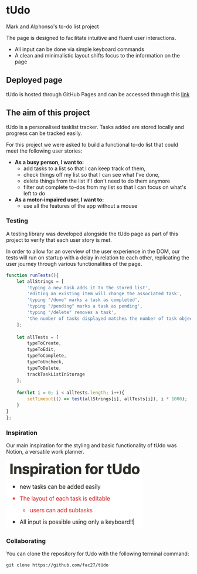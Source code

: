 # tUdo
Mark and Alphonso's to-do list project

The page is designed to facilitate intuitive and fluent user interactions. 
- All input can be done via simple keyboard commands 
- A clean and minimalistic layout shifts focus to the information on the page

## Deployed page
tUdo is hosted through GitHub Pages and can be accessed through this [link](https://fac27.github.io/tUdo/)

## The aim of this project
tUdo is a personalised tasklist tracker. Tasks added are stored locally and progress can be tracked easily.

For this project we were asked to build a functional to-do list that could meet the following user stories:
- **As a busy person, I want to:**
  - add tasks to a list so that I can keep track of them,
  - check things off my list so that I can see what I've done,
  - delete things from the list if I don't need to do them anymore
  - filter out complete to-dos from my list so that I can focus on what's left to do
- **As a motor-impaired user, I want to:**
  - use all the features of the app without a mouse

### Testing
A testing library was developed alongside the tUdo page as part of this project to verify that each user story is met.

In order to allow for an overview of the user experience in the DOM, our tests will run on startup with a delay in relation to each other, replicating the user journey through various functionalities of the page.

```javascript
function runTests(){
    let allStrings = [
        'typing a new task adds it to the stored list', 
        'editing an existing item will change the associated task',
        'typing "/done" marks a task as completed', 
        'typing "/pending" marks a task as pending',
        'typing "/delete" removes a task', 
        'the number of tasks displayed matches the number of task objects in storage'
    ];

    let allTests = [
        typeToCreate, 
        typeToEdit,
        typeToComplete, 
        typeToUncheck,
        typeToDelete, 
        trackTaskListInStorage
    ];
    
    for(let i = 0; i < allTests.length; i++){
        setTimeout(() => test(allStrings[i], allTests[i]), i * 1000);
    }
}
};
```

### Inspiration
Our main inspiration for the styling and basic functionality of tUdo was Notion, a versatile work planner.

![screenshot of a list in Notion showcasing the inspiration for tUdo](/imgs/screenshot__tUdo-inspiration.png)
### Collaborating
You can clone the repository for tUdo with the following terminal command:
```terminal
git clone https://github.com/fac27/tUdo
```
